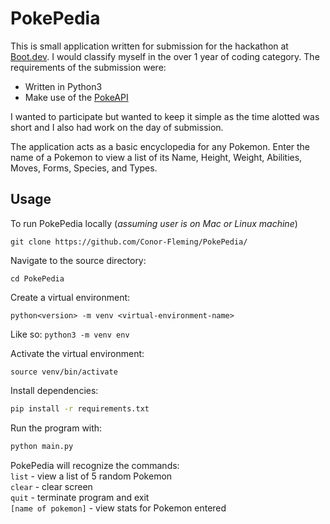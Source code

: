 # PokePedia
This is small application written for submission for the hackathon at [Boot.dev](https://boot.dev/). I would classify myself in the over 1 year of coding category. The requirements of the submission were: 
- Written in Python3
- Make use of the [PokeAPI](https://pokeapi.co/)

I wanted to participate but wanted to keep it simple as the time alotted was short and I also had work on the day of submission.

The application acts as a basic encyclopedia for any Pokemon. Enter the name of a Pokemon to view a list of its Name, Height, Weight, Abilities, Moves, Forms, Species, and Types.

## Usage
To run PokePedia locally (_assuming user is on Mac or Linux machine_)
```
git clone https://github.com/Conor-Fleming/PokePedia/
```

Navigate to the source directory:
```
cd PokePedia
```

Create a virtual environment:
```
python<version> -m venv <virtual-environment-name>
```
Like so:
```python3 -m venv env```

Activate the virtual environment:
```
source venv/bin/activate
```

Install dependencies:

```sh
pip install -r requirements.txt
```

Run the program with:

```sh
python main.py
```
PokePedia will recognize the commands:\
```list``` - view a list of 5 random Pokemon\
```clear``` - clear screen\
```quit``` - terminate program and exit\
```[name of pokemon]``` - view stats for Pokemon entered